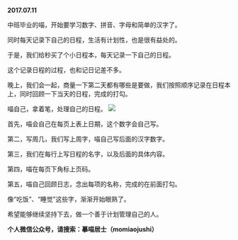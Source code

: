 
          
**2017.07.11**

中班毕业的喵，开始要学习数字、拼音、字母和简单的汉字了。

同时每天记录下自己的日程，生活有计划性，也是很有益处的。

于是，我们给秒买了个小日程本，每天记录一下自己的日程。

这个记录日程的过程，也和记日记差不多。

晚上，我们会一起，商量一下第二天都有哪些是要做，我们按照顺序记录在日程本上，同时回顾一下当天的日程，完成的打勾。

喵自己，拿着笔，处理自己的日程。
![](http://wx3.sinaimg.cn/large/627d9660ly1fhfjpm8hb4j20yg0mzmzc.jpg)


首先，喵会自己在每页上表上日期，这个数字会自己写。

第二，写周几，我们写上周字，喵自己写后面的汉字数字。

第三，我们在每行上写日程的名字，以及后面的具体内容。

第四，喵在每页下角标上页码。

第五，喵自己回顾日志，念出每项的名称，完成的在前面打勾。

像“吃饭”、“睡觉”这些字，渐渐开始眼熟了。

希望能够继续坚持下去，做一个善于计划管理自己的人。


**个人微信公众号，请搜索：摹喵居士（momiaojushi）**

        